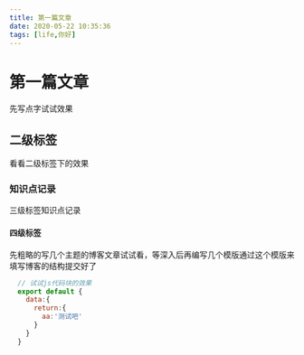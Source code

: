 ```yaml
---
title: 第一篇文章
date: 2020-05-22 10:35:36
tags: [life,你好]
---
```

# 第一篇文章
先写点字试试效果
## 二级标签
看看二级标签下的效果
### 知识点记录
三级标签知识点记录
#### 四级标签
先粗略的写几个主题的博客文章试试看，等深入后再编写几个模版通过这个模版来填写博客的结构提交好了
```javascript
  // 试试js代码块的效果
  export default {
    data:{
      return:{
        aa:'测试吧'
      }
    }
  }
```